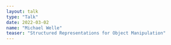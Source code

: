 ```yaml
---
layout: talk
type: "Talk"
date: 2022-03-02
name: "Michael Welle"
teaser: "Structured Representations for Object Manipulation"
---
```

